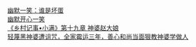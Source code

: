   
[幽默一笑：谁是坏蛋](http://www.dianyue.me/archives/838/qrbwkshrodhhpt9e/)  
[幽默开心一笑](http://www.dianyue.me/archives/571/z3gplo1l84c5359d/)  
[《乡村记事•小满》第十九章 神婆赵大娘](http://www.dianyue.me/archives/035/r51q86ihnw887v3z/)  
[轻蔑黑神婆遭诅咒，全家霉运三年，善心和尚当面狠教神婆学做人](http://www.dianyue.me/archives/088/ezozed29uxoiohmj/)